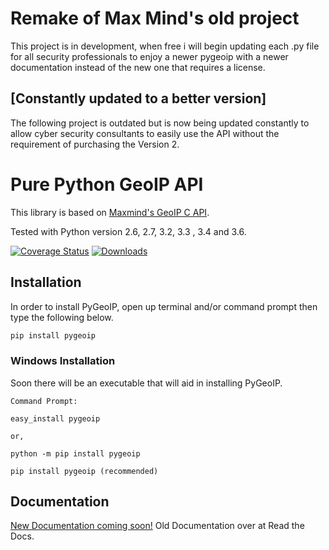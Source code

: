 
# Remake of Max Mind's old project

This project is in development, when free i will begin updating each .py file for all security professionals to enjoy a newer pygeoip with a newer documentation instead of the new one that requires a license.

[Constantly updated to a better version]
------------------------------------------------------------------------------------------------------------------------------------------
The following project is outdated but is now being updated constantly to allow cyber security consultants to easily use the API without the requirement of purchasing the Version 2.

# Pure Python GeoIP API

This library is based on [Maxmind's GeoIP C API](https://github.com/maxmind/geoip-api-c).

Tested with Python version 2.6, 2.7, 3.2, 3.3 , 3.4 and 3.6.

[![Coverage Status](https://coveralls.io/repos/appliedsec/pygeoip/badge.png)](https://coveralls.io/r/appliedsec/pygeoip) [![Downloads](https://pypip.in/d/pygeoip/badge.png)](https://crate.io/packages/pygeoip)

## Installation

In order to install PyGeoIP, open up terminal and/or command prompt then type the following below.

```bash
pip install pygeoip
```
### Windows Installation

Soon there will be an executable that will aid in installing PyGeoIP.
```
Command Prompt:

easy_install pygeoip

or,

python -m pip install pygeoip

pip install pygeoip (recommended)
```

## Documentation

[New Documentation coming soon!](http://pygeoip.readthedocs.org) Old Documentation over at Read the Docs.
